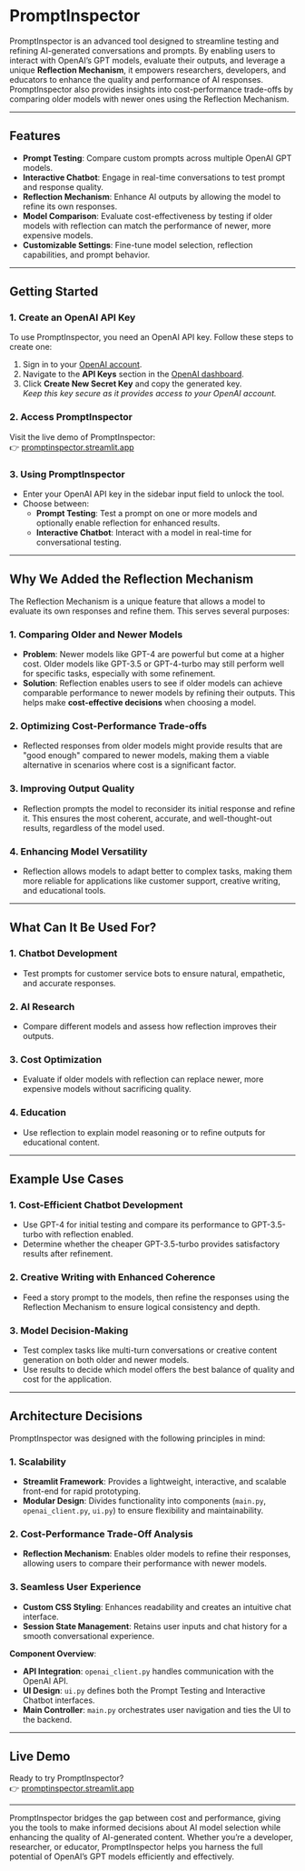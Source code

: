 # PromptInspector

PromptInspector is an advanced tool designed to streamline testing and refining AI-generated conversations and prompts. By enabling users to interact with OpenAI’s GPT models, evaluate their outputs, and leverage a unique **Reflection Mechanism**, it empowers researchers, developers, and educators to enhance the quality and performance of AI responses. PromptInspector also provides insights into cost-performance trade-offs by comparing older models with newer ones using the Reflection Mechanism.

---

## Features

- **Prompt Testing**: Compare custom prompts across multiple OpenAI GPT models.
- **Interactive Chatbot**: Engage in real-time conversations to test prompt and response quality.
- **Reflection Mechanism**: Enhance AI outputs by allowing the model to refine its own responses.
- **Model Comparison**: Evaluate cost-effectiveness by testing if older models with reflection can match the performance of newer, more expensive models.
- **Customizable Settings**: Fine-tune model selection, reflection capabilities, and prompt behavior.

---

## Getting Started

### 1. Create an OpenAI API Key
To use PromptInspector, you need an OpenAI API key. Follow these steps to create one:

1. Sign in to your [OpenAI account](https://platform.openai.com/signup/).
2. Navigate to the **API Keys** section in the [OpenAI dashboard](https://platform.openai.com/account/api-keys).
3. Click **Create New Secret Key** and copy the generated key.  
   *Keep this key secure as it provides access to your OpenAI account.*

### 2. Access PromptInspector
Visit the live demo of PromptInspector:  
👉 [promptinspector.streamlit.app](https://promptinspector.streamlit.app)

### 3. Using PromptInspector
- Enter your OpenAI API key in the sidebar input field to unlock the tool.
- Choose between:
  - **Prompt Testing**: Test a prompt on one or more models and optionally enable reflection for enhanced results.
  - **Interactive Chatbot**: Interact with a model in real-time for conversational testing.

---

## Why We Added the Reflection Mechanism

The Reflection Mechanism is a unique feature that allows a model to evaluate its own responses and refine them. This serves several purposes:

### 1. **Comparing Older and Newer Models**
- **Problem**: Newer models like GPT-4 are powerful but come at a higher cost. Older models like GPT-3.5 or GPT-4-turbo may still perform well for specific tasks, especially with some refinement.
- **Solution**: Reflection enables users to see if older models can achieve comparable performance to newer models by refining their outputs. This helps make **cost-effective decisions** when choosing a model.

### 2. **Optimizing Cost-Performance Trade-offs**
- Reflected responses from older models might provide results that are "good enough" compared to newer models, making them a viable alternative in scenarios where cost is a significant factor.

### 3. **Improving Output Quality**
- Reflection prompts the model to reconsider its initial response and refine it. This ensures the most coherent, accurate, and well-thought-out results, regardless of the model used.

### 4. **Enhancing Model Versatility**
- Reflection allows models to adapt better to complex tasks, making them more reliable for applications like customer support, creative writing, and educational tools.

---

## What Can It Be Used For?

### 1. Chatbot Development
- Test prompts for customer service bots to ensure natural, empathetic, and accurate responses.

### 2. AI Research
- Compare different models and assess how reflection improves their outputs.

### 3. Cost Optimization
- Evaluate if older models with reflection can replace newer, more expensive models without sacrificing quality.

### 4. Education
- Use reflection to explain model reasoning or to refine outputs for educational content.

---

## Example Use Cases

### 1. **Cost-Efficient Chatbot Development**
- Use GPT-4 for initial testing and compare its performance to GPT-3.5-turbo with reflection enabled. 
- Determine whether the cheaper GPT-3.5-turbo provides satisfactory results after refinement.

### 2. **Creative Writing with Enhanced Coherence**
- Feed a story prompt to the models, then refine the responses using the Reflection Mechanism to ensure logical consistency and depth.

### 3. **Model Decision-Making**
- Test complex tasks like multi-turn conversations or creative content generation on both older and newer models.
- Use results to decide which model offers the best balance of quality and cost for the application.

---

## Architecture Decisions

PromptInspector was designed with the following principles in mind:

### 1. **Scalability**
- **Streamlit Framework**: Provides a lightweight, interactive, and scalable front-end for rapid prototyping.
- **Modular Design**: Divides functionality into components (`main.py`, `openai_client.py`, `ui.py`) to ensure flexibility and maintainability.

### 2. **Cost-Performance Trade-Off Analysis**
- **Reflection Mechanism**: Enables older models to refine their responses, allowing users to compare their performance with newer models.

### 3. **Seamless User Experience**
- **Custom CSS Styling**: Enhances readability and creates an intuitive chat interface.
- **Session State Management**: Retains user inputs and chat history for a smooth conversational experience.

**Component Overview**:
- **API Integration**: `openai_client.py` handles communication with the OpenAI API.
- **UI Design**: `ui.py` defines both the Prompt Testing and Interactive Chatbot interfaces.
- **Main Controller**: `main.py` orchestrates user navigation and ties the UI to the backend.

---

## Live Demo

Ready to try PromptInspector?  
👉 [promptinspector.streamlit.app](https://promptinspector.streamlit.app)

---

PromptInspector bridges the gap between cost and performance, giving you the tools to make informed decisions about AI model selection while enhancing the quality of AI-generated content. Whether you’re a developer, researcher, or educator, PromptInspector helps you harness the full potential of OpenAI’s GPT models efficiently and effectively.